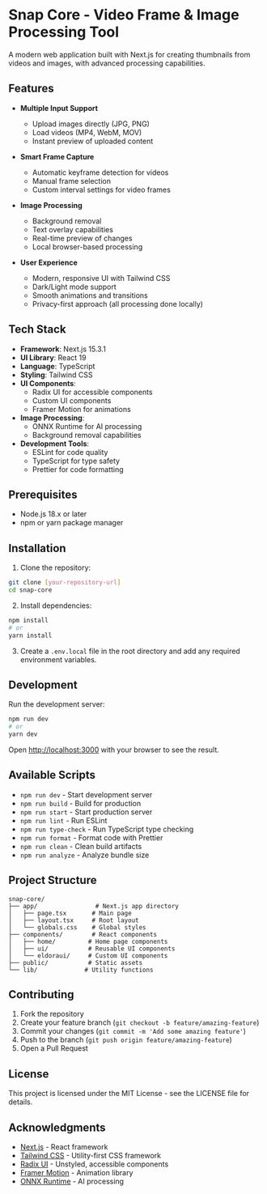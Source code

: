 # Snap Core - Video Frame & Image Processing Tool

A modern web application built with Next.js for creating thumbnails from videos and images, with advanced processing capabilities.

## Features

- **Multiple Input Support**
  - Upload images directly (JPG, PNG)
  - Load videos (MP4, WebM, MOV)
  - Instant preview of uploaded content

- **Smart Frame Capture**
  - Automatic keyframe detection for videos
  - Manual frame selection
  - Custom interval settings for video frames

- **Image Processing**
  - Background removal
  - Text overlay capabilities
  - Real-time preview of changes
  - Local browser-based processing

- **User Experience**
  - Modern, responsive UI with Tailwind CSS
  - Dark/Light mode support
  - Smooth animations and transitions
  - Privacy-first approach (all processing done locally)

## Tech Stack

- **Framework**: Next.js 15.3.1
- **UI Library**: React 19
- **Language**: TypeScript
- **Styling**: Tailwind CSS
- **UI Components**: 
  - Radix UI for accessible components
  - Custom UI components
  - Framer Motion for animations
- **Image Processing**: 
  - ONNX Runtime for AI processing
  - Background removal capabilities
- **Development Tools**:
  - ESLint for code quality
  - TypeScript for type safety
  - Prettier for code formatting

## Prerequisites

- Node.js 18.x or later
- npm or yarn package manager

## Installation

1. Clone the repository:
```bash
git clone [your-repository-url]
cd snap-core
```

2. Install dependencies:
```bash
npm install
# or
yarn install
```

3. Create a `.env.local` file in the root directory and add any required environment variables.

## Development

Run the development server:

```bash
npm run dev
# or
yarn dev
```

Open [http://localhost:3000](http://localhost:3000) with your browser to see the result.

## Available Scripts

- `npm run dev` - Start development server
- `npm run build` - Build for production
- `npm run start` - Start production server
- `npm run lint` - Run ESLint
- `npm run type-check` - Run TypeScript type checking
- `npm run format` - Format code with Prettier
- `npm run clean` - Clean build artifacts
- `npm run analyze` - Analyze bundle size

## Project Structure

```
snap-core/
├── app/                # Next.js app directory
│   ├── page.tsx       # Main page
│   ├── layout.tsx     # Root layout
│   └── globals.css    # Global styles
├── components/        # React components
│   ├── home/         # Home page components
│   ├── ui/           # Reusable UI components
│   └── eldoraui/     # Custom UI components
├── public/           # Static assets
└── lib/             # Utility functions
```

## Contributing

1. Fork the repository
2. Create your feature branch (`git checkout -b feature/amazing-feature`)
3. Commit your changes (`git commit -m 'Add some amazing feature'`)
4. Push to the branch (`git push origin feature/amazing-feature`)
5. Open a Pull Request

## License

This project is licensed under the MIT License - see the LICENSE file for details.

## Acknowledgments

- [Next.js](https://nextjs.org) - React framework
- [Tailwind CSS](https://tailwindcss.com) - Utility-first CSS framework
- [Radix UI](https://www.radix-ui.com) - Unstyled, accessible components
- [Framer Motion](https://www.framer.com/motion/) - Animation library
- [ONNX Runtime](https://onnxruntime.ai) - AI processing
